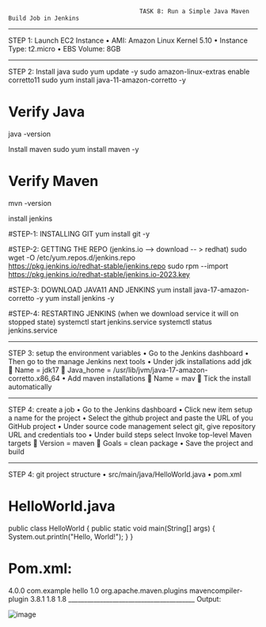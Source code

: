                                          TASK 8: Run a Simple Java Maven Build Job in Jenkins
________________________________________
STEP 1: Launch EC2 Instance
•	AMI: Amazon Linux Kernel 5.10
•	Instance Type: t2.micro
•	EBS Volume: 8GB
________________________________________
STEP 2:  Install java
sudo yum update -y
sudo amazon-linux-extras enable corretto11
sudo yum install java-11-amazon-corretto -y
# Verify Java
java -version

Install maven
sudo yum install maven -y
# Verify Maven
mvn -version

install jenkins

#STEP-1: INSTALLING GIT 
yum install git  -y

#STEP-2: GETTING THE REPO (jenkins.io --> download -- > redhat)
sudo wget -O /etc/yum.repos.d/jenkins.repo \
    https://pkg.jenkins.io/redhat-stable/jenkins.repo
sudo rpm --import https://pkg.jenkins.io/redhat-stable/jenkins.io-2023.key

#STEP-3: DOWNLOAD JAVA11 AND JENKINS
yum install java-17-amazon-corretto -y
yum install jenkins -y

#STEP-4: RESTARTING JENKINS (when we download service it will on stopped state)
systemctl start jenkins.service
systemctl status jenkins.service
________________________________________
STEP 3: setup the environment variables
•	Go to the Jenkins dashboard
•	Then go to the manage Jenkins next tools
•	Under jdk installations add jdk
	Name = jdk17
	Java_home = /usr/lib/jvm/java-17-amazon-corretto.x86_64
•	Add maven installations
	Name = mav
	Tick the install automatically
________________________________________
STEP 4: create a job
•	Go to the Jenkins dashboard
•	Click new item setup a name for the project 
•	Select the github project and paste the URL of you GitHub project
•	Under source code management select git, give repository URL and credentials too
•	Under build steps select Invoke top-level Maven targets 
	Version = maven
	Goals = clean package
•	Save the project and build
________________________________________
STEP 4: git project structure 
 • src/main/java/HelloWorld.java
 • pom.xml

# HelloWorld.java

public class HelloWorld {
    public static void main(String[] args) {
        System.out.println("Hello, World!");
    }
}

# Pom.xml:

<project>
<modelVersion>4.0.0</modelVersion> <groupId>com.example</groupId> <artifactId>hello</artifactId>
<version>1.0</version> <build> <plugins> <plugin> <groupId>org.apache.maven.plugins</groupId> <artifactId>mavencompiler-plugin</artifactId> <version>3.8.1</version> <configuration> <source>1.8</source> <target>1.8</target>
</configuration> </plugin> </plugins> </build> </project>
________________________________________
Output:  
 
![image](https://github.com/user-attachments/assets/a45495b0-e396-4716-8827-3fcc1cfaa54c)


